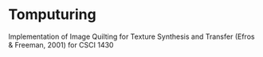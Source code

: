 # Tomputuring

Implementation of Image Quilting for Texture Synthesis and Transfer (Efros & Freeman, 2001) for CSCI 1430
